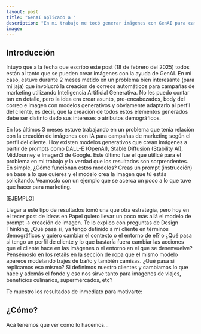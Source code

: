 ```yaml
---
layout: post
title: "GenAI aplicado a "
description: "En mi trabajo me tocó generar imágenes con GenAI para campañas de marketing. Quise desafiarme e ir un poco más allá con un desafío distinto e interesante."
image: 
---
```


## Introducción

Intuyo que a la fecha que escribo este post (18 de febrero del 2025) todos están al tanto que se pueden crear imágenes con la ayuda de GenAI. En mi caso, estuve durante 2 meses metido en un problema bien interesante (para mí jaja) que involucró la creación de correos automáticos para campañas de marketing utilizando Inteligencia Artificial Generativa. No les puedo contar tan en detalle, pero la idea era crear asunto, pre-encabezados, body del correo e imagen con modelos generativos y obviamente adaptarlo al perfil del cliente, es decir, que la creación de todos estos elementos generados debe ser distinto dado sus intereses o atributos demográficos.

En los últimos 3 meses estuve trabajando en un problema que tenía relación con la creación de imágenes con IA para campañas de marketing según el perfil del cliente. Hoy existen modelos generativos que crean imágenes a partir de prompts como DALL-E (OpenAI), Stable Diffusion (Stability AI), MidJourney e Imagen3 de Google. Este último fue el que utilicé para el problema en mi trabajo y la verdad que los resultados son sorprendentes. 
En simple, ¿Cómo funcionan estos modelos? Creas un prompt (instrucción) en base a lo que quieres y el modelo crea la imagen que tú estás solicitando. Veamoslo con un ejemplo que se acerca un poco a lo que tuve que hacer para marketing.

[EJEMPLO]

Llegar a este tipo de resultados tomó una que otra estrategia, pero hoy en el tecer post de Ideas en Papel quiero llevar un poco más allá el modelo de prompt -> creación de imagen. Te lo explico con preguntas de Design Thinking, ¿Qué pasa si, ya tengo definido a mi cliente en términos demográficos y quiero cambiar el contexto o el entorno de el? o ¿Qué pasa si tengo un perfil de cliente y lo que bastaría fuera cambiar las acciones que el cliente hace en las imágenes o el entorno en el que se desenvuelve? 
Pensémoslo en los retails en la sección de ropa que el mismo modelo aparece modelando trajes de baño y también camisas. ¿Qué pasa si replicamos eso mismo? Si definimos nuestro clientes y cambiamos lo que hace y además el fondo y eso nos sirve tanto para imagenes de viajes, beneficios culinarios, supermercados, etc?

Te muestro los resultados de inmediato para motivarte:

## ¿Cómo?

Acá tenemos que ver cómo lo hacemos...
